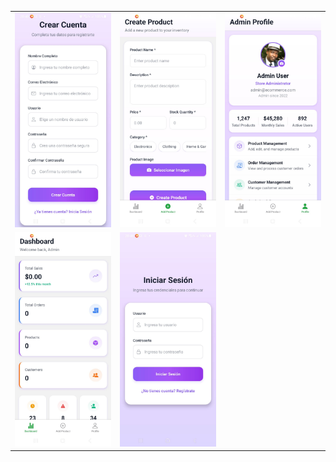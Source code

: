 <div align="center">
  <table>
    <tr>
      <td align="center">
        <img src="./assets/img1.jpeg" width="200"/>
        <br/>
      </td>
      <td align="center">
        <img src="./assets/img2.jpeg" width="200"/>
        <br/>
      </td>
      <td align="center">
        <img src="./assets/img3.jpeg" width="200"/>
        <br/>
      </td>
    </tr>
    <tr>
      <td align="center">
        <img src="./assets/img4.jpeg" width="200"/>
        <br/>
      </td>
      <td align="center">
        <img src="./assets/img5.jpeg" width="200"/>
        <br/>
      </td>
      <td></td>
    </tr>
  </table>
</div>